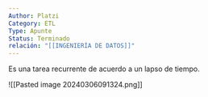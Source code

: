 ```yaml
---
Author: Platzi
Category: ETL
Type: Apunte
Status: Terminado
relación: "[[INGENIERÍA DE DATOS]]"
---
```

Es una tarea recurrente de acuerdo a un lapso de tiempo.

![[Pasted image 20240306091324.png]]
